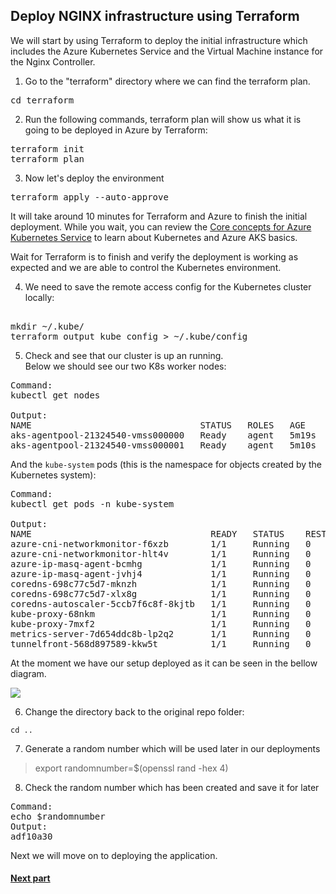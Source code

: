 ## Deploy NGINX infrastructure using Terraform

We will start by using Terraform to deploy the initial infrastructure which includes the Azure Kubernetes Service and the Virtual Machine instance for the Nginx Controller.

1. Go to the "terraform" directory where we can find the terraform plan.

<pre>
cd terraform
</pre>

2. Run the following commands, terraform plan will show us what it is going to be deployed in Azure by Terraform:
<pre>
terraform init
terraform plan
</pre>


3. Now let's deploy the environment
<pre>
terraform apply --auto-approve
</pre>


It will take around 10 minutes for Terraform and Azure to finish the initial deployment.
While you wait, you can review the [Core concepts for Azure Kubernetes Service](https://docs.microsoft.com/en-us/azure/aks/concepts-clusters-workloads) to learn about Kubernetes and Azure AKS basics.  


Wait for Terraform is to finish and verify the deployment is working as expected and we are able to control the Kubernetes environment.

4. We need to save the remote access config for the Kubernetes cluster locally:  
<pre> 
mkdir ~/.kube/
terraform output kube_config > ~/.kube/config
</pre>

5. Check and see that our cluster is up an running.  
Below we should see our two K8s worker nodes:
<pre>
Command:
kubectl get nodes

Output:   
NAME                                STATUS   ROLES   AGE     VERSION
aks-agentpool-21324540-vmss000000   Ready    agent   5m19s   v1.15.10
aks-agentpool-21324540-vmss000001   Ready    agent   5m10s   v1.15.10
</pre>

And the `kube-system` pods (this is the namespace for objects created by the Kubernetes system):  
<pre>
Command:
kubectl get pods -n kube-system

Output:
NAME                                  READY   STATUS    RESTARTS   AGE
azure-cni-networkmonitor-f6xzb        1/1     Running   0          37m
azure-cni-networkmonitor-hlt4v        1/1     Running   0          37m
azure-ip-masq-agent-bcmhg             1/1     Running   0          37m
azure-ip-masq-agent-jvhj4             1/1     Running   0          37m
coredns-698c77c5d7-mknzh              1/1     Running   0          37m
coredns-698c77c5d7-xlx8g              1/1     Running   0          40m
coredns-autoscaler-5ccb7f6c8f-8kjtb   1/1     Running   0          40m
kube-proxy-68nkm                      1/1     Running   0          37m
kube-proxy-7mxf2                      1/1     Running   0          37m
metrics-server-7d654ddc8b-lp2q2       1/1     Running   0          40m
tunnelfront-568d897589-kkw5t          1/1     Running   0          40m
</pre>

At the moment we have our setup deployed as it can be seen in the bellow diagram.

![](images/3env.JPG)

6. Change the directory back to the original repo folder:
```
cd ..
```

7. Generate a random number which will be used later in our deployments
> export randomnumber=$(openssl rand -hex 4)

8. Check the random number which has been created and save it for later
<pre>
Command:
echo $randomnumber
Output:
adf10a30
</pre>


Next we will move on to deploying the application.

#### [Next part](4unit.md)

